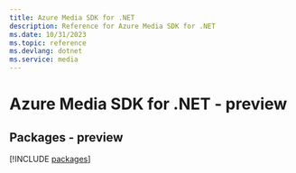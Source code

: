 ```yaml
---
title: Azure Media SDK for .NET
description: Reference for Azure Media SDK for .NET
ms.date: 10/31/2023
ms.topic: reference
ms.devlang: dotnet
ms.service: media
---
```

# Azure Media SDK for .NET - preview
## Packages - preview
[!INCLUDE [packages](media-index.md)]